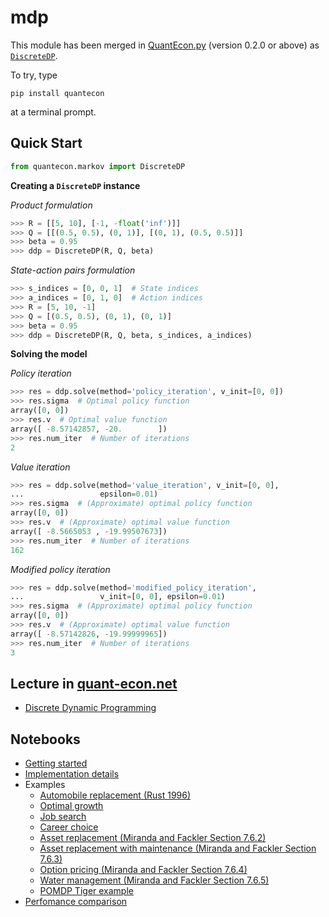 mdp
===

This module has been merged in
[QuantEcon.py](https://github.com/QuantEcon/QuantEcon.py)
(version 0.2.0 or above) as
[`DiscreteDP`](https://github.com/QuantEcon/QuantEcon.py/blob/master/quantecon/markov/ddp.py).

To try, type

```
pip install quantecon
```

at a terminal prompt.


## Quick Start

```python
from quantecon.markov import DiscreteDP
```

**Creating a `DiscreteDP` instance**

*Product formulation*

```python
>>> R = [[5, 10], [-1, -float('inf')]]
>>> Q = [[(0.5, 0.5), (0, 1)], [(0, 1), (0.5, 0.5)]]
>>> beta = 0.95
>>> ddp = DiscreteDP(R, Q, beta)
```

*State-action pairs formulation*

```python
>>> s_indices = [0, 0, 1]  # State indices
>>> a_indices = [0, 1, 0]  # Action indices
>>> R = [5, 10, -1]
>>> Q = [(0.5, 0.5), (0, 1), (0, 1)]
>>> beta = 0.95
>>> ddp = DiscreteDP(R, Q, beta, s_indices, a_indices)
```

**Solving the model**

*Policy iteration*

```python
>>> res = ddp.solve(method='policy_iteration', v_init=[0, 0])
>>> res.sigma  # Optimal policy function
array([0, 0])
>>> res.v  # Optimal value function
array([ -8.57142857, -20.        ])
>>> res.num_iter  # Number of iterations
2
```

*Value iteration*

```python
>>> res = ddp.solve(method='value_iteration', v_init=[0, 0],
...                 epsilon=0.01)
>>> res.sigma  # (Approximate) optimal policy function
array([0, 0])
>>> res.v  # (Approximate) optimal value function
array([ -8.5665053 , -19.99507673])
>>> res.num_iter  # Number of iterations
162
```

*Modified policy iteration*

```python
>>> res = ddp.solve(method='modified_policy_iteration',
...                 v_init=[0, 0], epsilon=0.01)
>>> res.sigma  # (Approximate) optimal policy function
array([0, 0])
>>> res.v  # (Approximate) optimal value function
array([ -8.57142826, -19.99999965])
>>> res.num_iter  # Number of iterations
3
```


## Lecture in [quant-econ.net](http://quant-econ.net)

* [Discrete Dynamic Programming](http://quant-econ.net/py/discrete_dp.html)


## Notebooks

* [Getting started](http://nbviewer.ipython.org/github/QuantEcon/QuantEcon.site/blob/mdp/_static/notebooks/inwork/ddp/ddp_intro.ipynb)
* [Implementation details](http://nbviewer.ipython.org/github/QuantEcon/QuantEcon.site/blob/mdp/_static/notebooks/inwork/ddp/ddp_theory.ipynb)
* Examples
  * [Automobile replacement (Rust 1996)](http://nbviewer.ipython.org/github/QuantEcon/QuantEcon.site/blob/mdp/_static/notebooks/inwork/ddp/ddp_ex_rust96.ipynb)
  * [Optimal growth](http://nbviewer.ipython.org/github/oyamad/mdp/blob/master/ddp_ex_optgrowth.ipynb)
  * [Job search](http://nbviewer.ipython.org/github/oyamad/mdp/blob/master/ddp_ex_job_search.ipynb)
  * [Career choice](http://nbviewer.ipython.org/github/oyamad/mdp/blob/master/ddp_ex_career.ipynb)
  * [Asset replacement (Miranda and Fackler Section 7.6.2)](http://nbviewer.ipython.org/github/oyamad/mdp/blob/master/ddp_ex_MF_7_6_2.ipynb)
  * [Asset replacement with maintenance (Miranda and Fackler Section 7.6.3)](http://nbviewer.ipython.org/github/oyamad/mdp/blob/master/ddp_ex_MF_7_6_3.ipynb)
  * [Option pricing (Miranda and Fackler Section 7.6.4)](http://nbviewer.ipython.org/github/oyamad/mdp/blob/master/ddp_ex_MF_7_6_4.ipynb)
  * [Water management (Miranda and Fackler Section 7.6.5)](http://nbviewer.ipython.org/github/oyamad/mdp/blob/master/ddp_ex_MF_7_6_5.ipynb)
  * [POMDP Tiger example](http://nbviewer.ipython.org/github/oyamad/mdp/blob/master/pomdp_tiger.ipynb)
* [Perfomance comparison](http://nbviewer.ipython.org/github/oyamad/mdp/blob/master/ddp_performance.ipynb)
